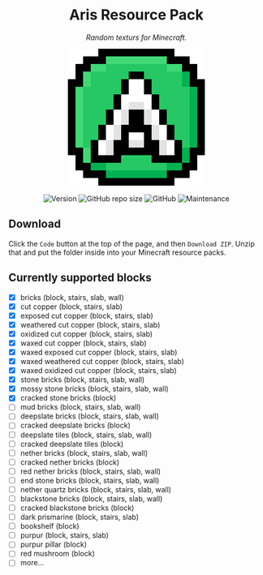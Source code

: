 <center>

# Aris Resource Pack

_Random texturs for Minecraft._

![Logo](./pack.png)

![Version](https://img.shields.io/badge/version-1.19%2F1.19.1-ff69b4) ![GitHub repo size](https://img.shields.io/github/repo-size/luximus-hunter/aris) ![GitHub](https://img.shields.io/github/license/luximus-hunter/aris) ![Maintenance](https://img.shields.io/maintenance/yes/2022)

</center>

## Download

Click the `Code` button at the top of the page, and then `Download ZIP`. Unzip that and put the folder inside into your Minecraft resource packs.

## Currently supported blocks

- [x] bricks (block, stairs, slab, wall)
- [x] cut copper (block, stairs, slab)
- [x] exposed cut copper (block, stairs, slab)
- [x] weathered cut copper (block, stairs, slab)
- [x] oxidized cut copper (block, stairs, slab)
- [x] waxed cut copper (block, stairs, slab)
- [x] waxed exposed cut copper (block, stairs, slab)
- [x] waxed weathered cut copper (block, stairs, slab)
- [x] waxed oxidized cut copper (block, stairs, slab)
- [x] stone bricks (block, stairs, slab, wall)
- [x] mossy stone bricks (block, stairs, slab, wall)
- [x] cracked stone bricks (block)
- [ ] mud bricks (block, stairs, slab, wall)
- [ ] deepslate bricks (block, stairs, slab, wall)
- [ ] cracked deepslate bricks (block)
- [ ] deepslate tiles (block, stairs, slab, wall)
- [ ] cracked deepslate tiles (block)
- [ ] nether bricks (block, stairs, slab, wall)
- [ ] cracked nether bricks (block)
- [ ] red nether bricks (block, stairs, slab, wall)
- [ ] end stone bricks (block, stairs, slab, wall)
- [ ] nether quartz bricks (block, stairs, slab, wall)
- [ ] blackstone bricks (block, stairs, slab, wall)
- [ ] cracked blackstone bricks (block)
- [ ] dark prismarine (block, stairs, slab)
- [ ] bookshelf (block)
- [ ] purpur (block, stairs, slab)
- [ ] purpur pillar (block)
- [ ] red mushroom (block)
- [ ] more...
